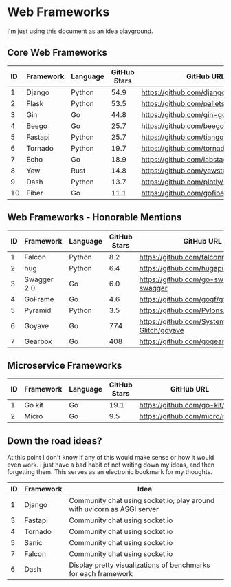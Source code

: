 # Web Frameworks

I'm just using this document as an idea playground.

## Core Web Frameworks

| ID | Framework | Language | GitHub Stars | GitHub URL                               |
|:---|-----------|----------|--------------|------------------------------------------|
| 1  | Django    | Python   | 54.9         | https://github.com/django/django         |
| 2  | Flask     | Python   | 53.5         | https://github.com/pallets/flask         |
| 3  | Gin       | Go       | 44.8         | https://github.com/gin-gonic/gin         |
| 4  | Beego     | Go       | 25.7         | https://github.com/beego/beego           |
| 5  | Fastapi   | Python   | 25.7         | https://github.com/tiangolo/fastapi      |
| 6  | Tornado   | Python   | 19.7         | https://github.com/tornadoweb/tornado    |
| 7  | Echo      | Go       | 18.9         | https://github.com/labstack/echo         |
| 8  | Yew       | Rust     | 14.8         | https://github.com/yewstack/yew          |
| 9  | Dash      | Python   | 13.7         | https://github.com/plotly/dash           |
| 10 | Fiber     | Go       | 11.1         | https://github.com/gofiber/fiber         |

## Web Frameworks - Honorable Mentions

| ID | Framework   | Language | GitHub Stars | GitHub URL                               |
|:---|-------------|----------|--------------|------------------------------------------|
| 1  | Falcon      | Python   |  8.2         | https://github.com/falconry/falcon       |
| 2  | hug         | Python   |  6.4         | https://github.com/hugapi/hug            |
| 3  | Swagger 2.0 | Go       |  6.0         | https://github.com/go-swagger/go-swagger |
| 4  | GoFrame     | Go       |  4.6         | https://github.com/gogf/gf               |
| 5  | Pyramid     | Python   |  3.5         | https://github.com/Pylons/pyramid        |
| 6  | Goyave      | Go       |  774         | https://github.com/System-Glitch/goyave  |
| 7  | Gearbox     | Go       |  408         | https://github.com/gogearbox/gearbox     |

## Microservice Frameworks

| ID | Framework | Language | GitHub Stars | GitHub URL                               |
|:---|-----------|----------|--------------|------------------------------------------|
| 1  | Go kit    | Go       | 19.1         | https://github.com/go-kit/kit            |
| 2  | Micro     | Go       |  9.5         | https://github.com/micro/micro           |

## Down the road ideas?

At this point I don't know if any of this would make sense or how it would even work. I
just have a bad habit of not writing down my ideas, and then forgetting them. This serves
as an electronic bookmark for my thoughts.

| ID | Framework | Idea                                                                    |
|:---|-----------|-------------------------------------------------------------------------|
| 1  | Django    | Community chat using socket.io; play around with uvicorn as ASGI server |
| 3  | Fastapi   | Community chat using socket.io                                          |
| 4  | Tornado   | Community chat using socket.io                                          |
| 5  | Sanic     | Community chat using socket.io                                          |
| 7  | Falcon    | Community chat using socket.io                                          |
| 6  | Dash      | Display pretty visualizations of benchmarks for each framework          | 
